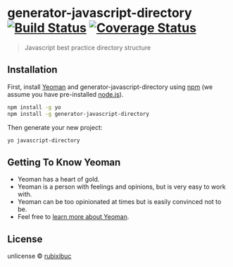 # generator-javascript-directory [![Build Status](https://travis-ci.org/rubixibuc/generator-javascript-directory.svg?branch=master)](https://travis-ci.org/rubixibuc/generator-javascript-directory) [![Coverage Status](https://coveralls.io/repos/github/rubixibuc/generator-javascript-directory/badge.svg?branch=master)](https://coveralls.io/github/rubixibuc/generator-javascript-directory?branch=master)
> Javascript best practice directory structure

## Installation

First, install [Yeoman](http://yeoman.io) and generator-javascript-directory using [npm](https://www.npmjs.com/) (we assume you have pre-installed [node.js](https://nodejs.org/)).

```bash
npm install -g yo
npm install -g generator-javascript-directory
```

Then generate your new project:

```bash
yo javascript-directory
```

## Getting To Know Yeoman

 * Yeoman has a heart of gold.
 * Yeoman is a person with feelings and opinions, but is very easy to work with.
 * Yeoman can be too opinionated at times but is easily convinced not to be.
 * Feel free to [learn more about Yeoman](http://yeoman.io/).

## License

unlicense © [rubixibuc]()
